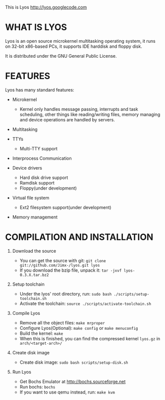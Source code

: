 This is Lyos <http://lyos.googlecode.com>

WHAT IS LYOS
============
	
Lyos is an open source microkernel multitasking operating system, it runs
on 32-bit x86-based PCs, it supports IDE harddisk and floppy disk.

It is distributed under the GNU General Public License.

FEATURES
========
Lyos has many standard features:

* Microkernel
	
    - Kernel only handles message passing, interrupts and task scheduling, other things like reading/writing files, memory managing and device operations are handled by servers.


* Multitasking

* TTYs

	- Multi-TTY support
    
* Interprocess Communication

* Device drivers
	- Hard disk drive support
    - Ramdisk support
    - Floppy(under development)
    
* Virtual file system
	- Ext2 filesystem support(under development)
    
* Memory management


COMPILATION AND INSTALLATION
============================

1. Download the source
	- You can get the source with git: 
    ```git clone git://github.com/Jimx-/lyos.git lyos```
    - If you download the bzip file, unpack it:
    ```tar -jxvf lyos-0.3.X.tar.bz2```

2. Setup toolchain
	- Under the lyos' root directory, run:
    ```sudo bash ./scripts/setup-toolchain.sh```
    - Activate the toolchain:
    ```source ./scripts/activate-toolchain.sh```

3. Compile Lyos
    - Remove all the object files:
    ```make mrproper```
    - Configure Lyos(Optional):
    ```make config```
    or
    ```make menuconfig```
    - Build the kernel:
    ```make```
    - When this is finished, you can find the compressed kernel ```lyos.gz``` in ``` arch/<target-arch>/```

4. Create disk image
	- Create disk image:
    ```sudo bash scripts/setup-disk.sh```

5. Run Lyos
	- Get Bochs Emulator at http://bochs.sourceforge.net
    - Run bochs:
    ```bochs```
    - If you want to use qemu instead, run:
    ```make kvm``` 



